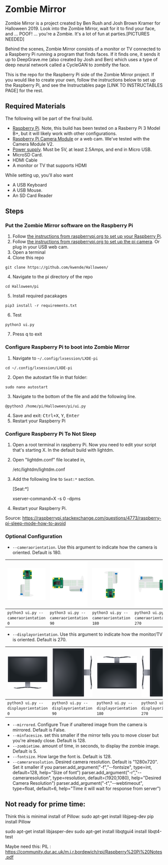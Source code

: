 # Zombie Mirror

Zombie Mirror is a project created by Ben Rush and Josh Brown Kramer for Halloween 2019.  Look into the Zombie Mirror, wait for it to find your face, and ... POOF! ... you're a Zombie.  It's a lot of fun at parties.[PICTURES NEEDED]

Behind the scenes, Zombie Mirror consists of a monitor or TV connected to a Raspberry Pi running a program that finds faces.  If it finds one, it sends it up to DeepGrave.me (also created by Josh and Ben) which uses a type of deep neural network called a CycleGAN to zombify the face.

This is the repo for the Raspberry Pi side of the Zombie Mirror project.  If you would like to create your own, follow the instructions below to set up the Raspberry Pi, and see the Instructables page [LINK TO INSTRUCTABLES PAGE] for the rest.

## Required Materials

The following will be part of the final build.
- [Raspberry Pi](https://www.raspberrypi.org/products/).  Note, this build has been tested on a Rasberry Pi 3 Model B+, but it will likely work with other configurations.
- [Raspberry Pi Camera Module](https://www.raspberrypi.org/products/camera-module-v2/) or a web cam.  We've tested with the Camera Module V2.
- [Power supply](https://www.raspberrypi.org/products/raspberry-pi-universal-power-supply/).  Must be 5V, at least 2.5Amps, and end in Micro USB.
- MicroSD Card.
- HDMI Cable
- A monitor or TV that supports HDMI

While setting up, you'll also want 
- A USB Keyboard
- A USB Mouse.
- An SD Card Reader

## Steps

### Put the Zombie Mirror software on the Raspberry Pi
1. Follow [the instructions from raspberrypi.org to set up your Raspberry Pi](https://projects.raspberrypi.org/en/projects/raspberry-pi-setting-up/).
2. Follow [the instructions from raspberrypi.org to set up the pi camera](https://www.raspberrypi.org/documentation/configuration/camera.md).  Or plug in your USB web cam.
4. Open a terminal
3. Clone this repo
```
git clone https://github.com/kwende/Halloween/
```
4. Navigate to the pi directory of the repo
```
cd Halloween/pi
```
5. Install required pacakages
```
pip3 install -r requirements.txt
```
6. Test
```
python3 ui.py
```
7. Press q to exit

### Configure Raspberry Pi to boot into Zombie Mirror
1. Navigate to `~/.config/lxsession/LXDE-pi`
```
cd ~/.config/lxsession/LXDE-pi
```
2. Open the autostart file in that folder:
```
sudo nano autostart
```
3. Navigate to the bottom of the file and add the following line.
```
@python3 /home/pi/Halloween/pi/ui.py
```
4. Save and exit: <kbd>Ctrl+X</kbd>, <kbd>Y</kbd>, <kbd>Enter</kbd>
5. Restart your Raspberry Pi

### Configure Raspberry Pi To Not Sleep
1. Open a root terminal in raspberry Pi. Now  you need to edit your script that's starting X. In the default build with lightdm.

2. Open "lightdm.conf" file located in, 

     /etc/lightdm/lightdm.conf

3. Add the following line to `Seat:*` section.

     [Seat:*]
     
     xserver-command=X -s 0 -dpms

4. Restart your Raspberry Pi.

Source: https://raspberrypi.stackexchange.com/questions/4773/raspberry-pi-sleep-mode-how-to-avoid

### Optional Configuration

- `--cameraorientation`.  Use this argument to indicate how the camera is oriented.  Default is 180.
     
| <img src="readmeImages/0.png"> | <img src="readmeImages/90.png"> | <img src="readmeImages/180.png"> | <img src="readmeImages/270.png"> |
|---|---|---|---|
| `python3 ui.py --cameraorientation 0` | `python3 ui.py --cameraorientation 90`  | `python3 ui.py --cameraorientation 180`  | `python3 ui.py --cameraorientation 270` |

- `--displayorientation`.  Use this argument to indicate how the monitor/TV is oriented.  Default is 270.
     
| <img src="readmeImages/monitor0.png"> | <img src="readmeImages/monitor90.png"> | <img src="readmeImages/monitor180.png"> | <img src="readmeImages/monitor270.png"> |
|---|---|---|---|
| `python3 ui.py --displayorientation 0` | `python3 ui.py --displayorientation 90`  | `python3 ui.py --displayorientation 180`  | `python3 ui.py --displayorientation 270` |

- `--mirrored`. Configure True if unaltered image from the camera is mirrored.  Default is False.
- `--minfacesize`. set this smaller if the mirror tells you to move closer but you're already close.  Default is 128.
- `--zombietime`. amount of time, in seconds, to display the zombie image.  Default is 5.
- `--fontsize`.  How large the font is.  Default is 128.
- `--cameraresolution`.  Desired camera resolution.  Default is "1280x720".  Set it smaller if you 
    parser.add_argument("-f","--fontsize", type=int, default=128, help="Size of font")
    parser.add_argument("-r","--cameraresolution", type=resolution, default=(1920,1080), help="Desired Camera Resolution")
    parser.add_argument("-t","--webtimeout", type=float, default=6, help="Time it will wait for response from server")

## Not ready for prime time:
Think this is minimal install of Pillow:
sudo apt-get install libjpeg-dev
pip install Pillow


sudo apt-get install libjasper-dev
sudo apt-get install libqtgui4
install libqt4-test


Maybe need this:
PIL : https://community.dur.ac.uk/m.j.r.bordewich/rpi/Raspberry%20Pi%20Notes.pdf

